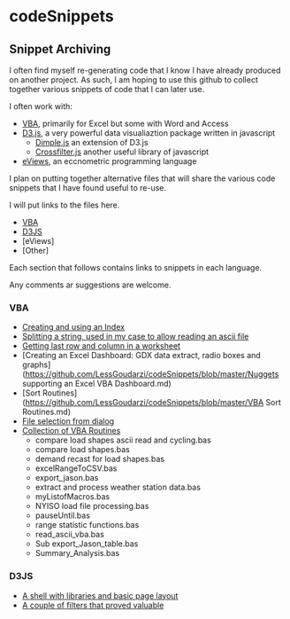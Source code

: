 codeSnippets
============

## Snippet Archiving

I often  find myself re-generating code that  I know I have already produced on another project.  As such, I am hoping to use this github to collect together various snippets of code that I can later use.

I often work with:

* [VBA](http://msdn.microsoft.com/en-us/office/ff688774.aspx), primarily for Excel but some with Word and Access  
* [D3.js](http://www.d3js.org), a very powerful data visualiaztion package written in javascript  
  * [Dimple.js](http://www.Dimplejs.org) an extension of D3.js
  * [Crossfilter.js](http://square.github.io/crossfilter/) another useful library of javascript
* [eViews](http://www.eviews.com/home.html), an eccnometric programming language

I plan on putting together alternative files that will share the various code snippets that I have found useful to re-use.

I will put links to the files here.

* [VBA](#vba-stuff)
* [D3JS](#d3-stuff)
* [eViews]
* [Other]

Each section that follows contains links to snippets in each language.

Any comments ar suggestions are welcome.

### <a name="vba-stuff" href="#vba-stuff"></a> VBA
* [Creating and using an Index](https://github.com/LessGoudarzi/codeSnippets/blob/master/examplesVBA.md)
* [Splitting a string, used in my case to allow reading an ascii file](https://github.com/LessGoudarzi/codeSnippets/blob/master/Splitter_read_acsii.md)
* [Getting last row and column in a worksheet](https://github.com/LessGoudarzi/codeSnippets/blob/master/vba_get_lastrow.md)
* [Creating an Excel Dashboard: GDX data extract, radio boxes and graphs](https://github.com/LessGoudarzi/codeSnippets/blob/master/Nuggets supporting an Excel VBA Dashboard.md)
* [Sort Routines](https://github.com/LessGoudarzi/codeSnippets/blob/master/VBA Sort Routines.md)
* [File selection from dialog](https://github.com/LessGoudarzi/codeSnippets/blob/master/VBA%20File%20Dialog.md)
* [Collection of VBA Routines](https://www.dropbox.com/sh/ami0jicq9ik347e/AACG6k5tmGnXG3vvpodzGITia?dl=0)
  * compare load shapes ascii read and cycling.bas
  * compare load shapes.bas
  * demand recast for load shapes.bas
  * excelRangeToCSV.bas
  * export_jason.bas
  * extract and process weather station data.bas
  * myListofMacros.bas
  * NYISO load file processing.bas
  * pauseUntil.bas
  * range statistic functions.bas
  * read_ascii_vba.bas
  * Sub export_Jason_table.bas
  * Summary_Analysis.bas


### <a name="d3-stuff" href="#vba-stuff"></a> D3JS
* [A shell with libraries and basic page layout](https://github.com/LessGoudarzi/codeSnippets/blob/master/shell_template.md)
* [A couple of filters that proved valuable](https://github.com/LessGoudarzi/codeSnippets/blob/master/filter_example.md)
